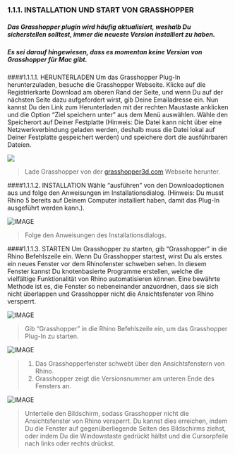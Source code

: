 ﻿### 1.1.1. INSTALLATION UND START VON GRASSHOPPER

##### Das Grasshopper plugin wird häufig aktualisiert, weshalb Du sicherstellen solltest, immer die neueste Version installiert zu haben.
##### Es sei darauf hingewiesen, dass es momentan keine Version von Grasshopper für Mac gibt.


####1.1.1.1. HERUNTERLADEN
Um das Grasshopper Plug-In herunterzuladen, besuche die Grasshopper Webseite. Klicke auf die Registrierkarte Download am oberen Rand der Seite, und wenn Du auf der nächsten Seite dazu aufgefordert wirst, gib Deine Emailadresse ein. Nun kannst Du den Link zum Herunterladen mit der rechten Maustaste anklicken und die Option “Ziel speichern unter” aus dem Menü auswählen. Wähle den Speicherort auf Deiner Festplatte (Hinweis: Die Datei kann nicht über eine Netzwerkverbindung geladen werden, deshalb muss die Datei lokal auf Deiner Festplatte gespeichert werden) und speichere dort die ausführbaren Dateien.

![](images/1-1-1/1-1-1_001-downloading.png)

> Lade Grasshopper von der [grasshopper3d.com](http://grasshopper3d.com) Webseite herunter. 


####1.1.1.2. INSTALLATION
Wähle “ausführen” von den Downloadoptionen aus und folge den Anweisungen im Installationsdialog. (Hinweis: Du musst Rhino 5 bereits auf Deinem Computer installiert haben, damit das Plug-In ausgeführt werden kann.).

![IMAGE](images/1-1-1/1-1-1_002-installing.png)
> Folge den Anweisungen des Installationsdialogs.

####1.1.1.3. STARTEN
Um Grasshopper zu starten, gib “Grasshopper” in die Rhino Befehlszeile ein. Wenn Du Grasshopper startest, wirst Du als erstes ein neues Fenster vor dem Rhinofenster schweben sehen. In diesem Fenster kannst Du knotenbasierte Programme erstellen, welche die vielfältige Funktionalität von Rhino automatisieren können. Eine bewährte Methode ist es, die Fenster so nebeneinander anzuordnen, dass sie sich nicht überlappen und Grasshopper nicht die Ansichtsfenster von Rhino versperrt.

![IMAGE](images/1-1-1/1-1-1_003-launching-a.png)
> Gib “Grasshopper” in die Rhino Befehlszeile ein, um das Grasshopper Plug-In zu starten.


![IMAGE](images/1-1-1/1-1-1_004-launching-b.png)
>1. Das Grasshopperfenster schwebt über den Ansichtsfenstern von Rhino.
>2. Grasshopper zeigt die Versionsnummer am unteren Ende des Fensters an.

![IMAGE](images/1-1-1/1-1-1_005-launching-c.png)
> Unterteile den Bildschirm, sodass Grasshopper nicht die Ansichtsfenster von Rhino versperrt. Du kannst dies erreichen, indem Du die Fenster auf gegenüberliegende Seiten des Bildschirms ziehst, oder indem Du die Windowstaste gedrückt hältst und die Cursorpfeile nach links oder rechts drückst.
